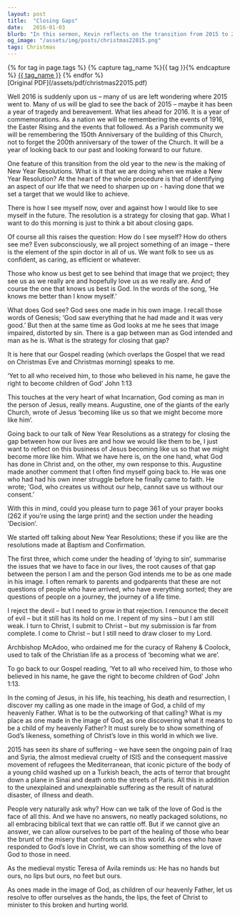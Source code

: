 ```yaml
---
layout: post
title:  "Closing Gaps"
date:   2016-01-03
blurb: "In this sermon, Kevin reflects on the transition from 2015 to 2016, the concept of New Year Resolutions, and the idea of 'closing gaps' between how we see ourselves and how we want to be. He emphasizes the importance of understanding and accepting God's love, and our responsibility to show that love to others, especially in a world filled with suffering."
og_image: "/assets/img/posts/christmas22015.png"
tags: Christmas
---    
```

<div class="tag-pills">
  {% for tag in page.tags %}
    {% capture tag_name %}{{ tag }}{% endcapture %}
    <a href="{{ site.baseurl }}/tag/{{ tag_name }}" class="tag-pill">{{ tag_name }}</a>
  {% endfor %}
</div>
[Original PDF](/assets/pdf/christmas22015.pdf)

Well 2016 is suddenly upon us – many of us are left wondering where 2015 went to. Many of us will be glad to see the back of 2015 – maybe it has been a year of tragedy and bereavement. What lies ahead for 2016. It is a year of commemorations. As a nation we will be remembering the events of 1916, the Easter Rising and the events that followed. As a Parish community we will be remembering the 150th Anniversary of the building of this Church, not to forget the 200th anniversary of the tower of the Church. It will be a year of looking back to our past and looking forward to our future.

One feature of this transition from the old year to the new is the making of New Year Resolutions. What is it that we are doing when we make a New Year Resolution? At the heart of the whole procedure is that of identifying an aspect of our life that we need to sharpen up on - having done that we set a target that we would like to achieve.

There is how I see myself now, over and against how I would like to see myself in the future. The resolution is a strategy for closing that gap. What I want to do this morning is just to think a bit about closing gaps.

Of course all this raises the question:
How do I see myself? How do others see me?
Even subconsciously, we all project something of an image – there is the element of the spin doctor in all of us. We want folk to see us as confident, as caring, as efficient or whatever.

Those who know us best get to see behind that image that we project; they see us as we really are and hopefully love us as we really are. And of course the one that knows us best is God. In the words of the song, ‘He knows me better than I know myself.’

What does God see? God sees one made in his own image. I recall those words of Genesis; ‘God saw everything that he had made and it was very good.’ But then at the same time as God looks at me he sees that image impaired, distorted by sin. There is a gap between man as God intended and man as he is. What is the strategy for closing that gap?

It is here that our Gospel reading (which overlaps the Gospel that we read on Christmas Eve and Christmas morning) speaks to me.

‘Yet to all who received him, to those who believed in his name, he gave the right to become children of God’ John 1:13

This touches at the very heart of what Incarnation, God coming as man in the person of Jesus, really means. Augustine, one of the giants of the early Church, wrote of Jesus ‘becoming like us so that we might become more like him’.

Going back to our talk of New Year Resolutions as a strategy for closing the gap between how our lives are and how we would like them to be, I just want to reflect on this business of Jesus becoming like us so that we might become more like him. What we have here is, on the one hand, what God has done in Christ and, on the other, my own response to this. Augustine made another comment that I often find myself going back to. He was one who had had his own inner struggle before he finally came to faith. He wrote; ‘God, who creates us without our help, cannot save us without our consent.’

With this in mind, could you please turn to page 361 of your prayer books (262 if you’re using the large print) and the section under the heading ‘Decision’.

We started off talking about New Year Resolutions; these if you like are the resolutions made at Baptism and Confirmation.

The first three, which come under the heading of ‘dying to sin’, summarise the issues that we have to face in our lives, the root causes of that gap between the person I am and the person God intends me to be as one made in his image. I often remark to parents and godparents that these are not questions of people who have arrived, who have everything sorted; they are questions of people on a journey, the journey of a life time.

I reject the devil – but I need to grow in that rejection.
I renounce the deceit of evil – but it still has its hold on me.
I repent of my sins – but I am still weak.
I turn to Christ, I submit to Christ – but my submission is far from complete.
I come to Christ – but I still need to draw closer to my Lord.

Archbishop McAdoo, who ordained me for the curacy of Raheny & Coolock, used to talk of the Christian life as a process of ‘becoming what we are’.

To go back to our Gospel reading, ‘Yet to all who received him, to those who believed in his name, he gave the right to become children of God’ John 1:13.

In the coming of Jesus, in his life, his teaching, his death and resurrection, I discover my calling as one made in the image of God, a child of my heavenly Father. What is to be the outworking of that calling? What is my place as one made in the image of God, as one discovering what it means to be a child of my heavenly Father? It must surely be to show something of God’s likeness, something of Christ’s love in this world in which we live.

2015 has seen its share of suffering – we have seen the ongoing pain of Iraq and Syria, the almost medieval cruelty of ISIS and the consequent massive movement of refugees the Mediterranean, that iconic picture of the body of a young child washed up on a Turkish beach, the acts of terror that brought down a plane in Sinai and death onto the streets of Paris. All this in addition to the unexplained and unexplainable suffering as the result of natural disaster, of illness and death.

People very naturally ask why? How can we talk of the love of God is the face of all this. And we have no answers, no neatly packaged solutions, no all embracing biblical text that we can rattle off. But if we cannot give an answer, we can allow ourselves to be part of the healing of those who bear the brunt of the misery that confronts us in this world. As ones who have responded to God’s love in Christ, we can show something of the love of God to those in need.

As the medieval mystic Teresa of Avila reminds us:
He has no hands but ours, no lips but ours, no feet but ours.

As ones made in the image of God, as children of our heavenly Father, let us resolve to offer ourselves as the hands, the lips, the feet of Christ to minister to this broken and hurting world.
